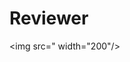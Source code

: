 # Reviewer


<img src="[](https://github.com/panther222128/Reviewer/assets/61342175/0011302e-db91-42cd-bfa5-34a53fa9f8b4)  width="200"/>
